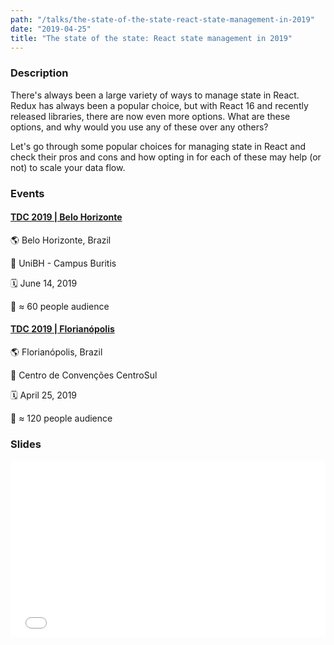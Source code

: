 ```yaml
---
path: "/talks/the-state-of-the-state-react-state-management-in-2019"
date: "2019-04-25"
title: "The state of the state: React state management in 2019"
---
```


### Description

There's always been a large variety of ways to manage state in React. Redux has always been a popular choice, but with React 16 and recently released libraries, there are now even more options. What are these options, and why would you use any of these over any others?

Let's go through some popular choices for managing state in React and check their pros and cons and how opting in for each of these may help (or not) to scale your data flow.

### Events

#### [TDC 2019 | Belo Horizonte](http://www.thedevelopersconference.com.br/tdc/2019/belohorizonte/trilha-front-end)

🌎 Belo Horizonte, Brazil

📍 UniBH - Campus Buritis

🗓️ June 14, 2019

👥 ≈ 60 people audience

#### [TDC 2019 | Florianópolis](http://www.thedevelopersconference.com.br/tdc/2019/florianopolis/trilha-web-frontend)

🌎 Florianópolis, Brazil

📍 Centro de Convenções CentroSul

🗓️ April 25, 2019

👥 ≈ 120 people audience

### Slides

<div style="left: 0; width: 100%; height: 0; position: relative; padding-bottom: 56.1987%;"><iframe src="//speakerdeck.com/player/d08836ac34da404abf728f53e70a2182" style="border: 0; top: 0; left: 0; width: 100%; height: 100%; position: absolute;" allowfullscreen scrolling="no" allow="autoplay; encrypted-media"></iframe></div>
